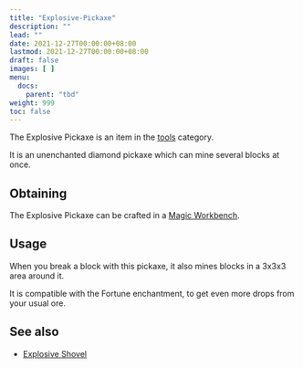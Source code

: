 ```yaml
---
title: "Explosive-Pickaxe"
description: ""
lead: ""
date: 2021-12-27T00:00:00+08:00
lastmod: 2021-12-27T00:00:00+08:00
draft: false
images: [ ]
menu:
  docs:
    parent: "tbd"
weight: 999
toc: false
---
```


The Explosive Pickaxe is an item in the [tools](/docs/slimefun/tools) category.

It is an unenchanted diamond pickaxe which can mine several blocks at once.

## Obtaining

The Explosive Pickaxe can be crafted in a [Magic Workbench](/docs/slimefun/magic-workbench).

## Usage

When you break a block with this pickaxe, it also mines blocks in a 3x3x3 area around it.

It is compatible with the Fortune enchantment, to get even more drops from your usual ore.

## See also

* [Explosive Shovel](/docs/slimefun/explosive-shovel)
